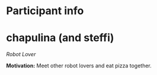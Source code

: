 Participant info
================

chapulina (and steffi)
=====

_Robot Lover_

**Motivation:** Meet other robot lovers and eat pizza together.

